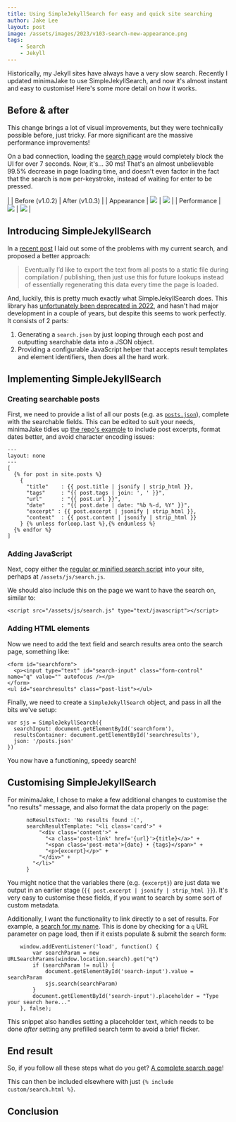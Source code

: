 ```yaml
---
title: Using SimpleJekyllSearch for easy and quick site searching
author: Jake Lee
layout: post
image: /assets/images/2023/v103-search-new-appearance.png
tags:
    - Search
    - Jekyll
---
```


Historically, my Jekyll sites have always have a very slow search. Recently I updated minimaJake to use SimpleJekyllSearch, and now it's almost instant and easy to customise! Here's some more detail on how it works.

## Before & after 

This change brings a lot of visual improvements, but they were technically possible before, just tricky. Far more significant are the massive performance improvements!

On a bad connection, loading the [search page](/search) would completely block the UI for over 7 seconds. Now, it's... 30 ms! That's an almost unbelievable 99.5% decrease in page loading time, and doesn't even factor in the fact that the search is now per-keystroke, instead of waiting for enter to be pressed.

| | Before (v1.0.2) | After (v1.0.3) |
| Appearance | [![](/assets/images/2023/v103-search-old-appearance.png)](/assets/images/2023/v103-search-old-appearance.png) | [![](/assets/images/2023/v103-search-new-appearance.png)](/assets/images/2023/v103-search-new-appearance.png) | 
| Performance | [![](/assets/images/2023/v103-search-old.png)](/assets/images/2023/v103-search-old.png) | [![](/assets/images/2023/v103-search-new.png)](/assets/images/2023/v103-search-new.png) | 

## Introducing SimpleJekyllSearch

In a [recent post](https://blog.jakelee.co.uk/introducing-minimajake-for-jekyll/#lunrjs-search) I laid out some of the problems with my current search, and proposed a better approach:

> Eventually I’d like to export the text from all posts to a static file during compilation / publishing, then just use this for future lookups instead of essentially regenerating this data every time the page is loaded.

And, luckily, this is pretty much exactly what SimpleJekyllSearch does. This library has [unfortunately been deprecated in 2022](https://github.com/christian-fei/Simple-Jekyll-Search), and hasn't had major development in a couple of years, but despite this seems to work perfectly. It consists of 2 parts:

1. Generating a `search.json` by just looping through each post and outputting searchable data into a JSON object.
2. Providing a configurable JavaScript helper that accepts result templates and element identifiers, then does all the hard work.

## Implementing SimpleJekyllSearch

### Creating searchable posts 

First, we need to provide a list of all our posts (e.g. as [`posts.json`](/assets/js/posts.json)), complete with the searchable fields. This can be edited to suit your needs, minimaJake tidies up [the repo's example](https://github.com/christian-fei/Simple-Jekyll-Search#create-searchjson) to include post excerpts, format dates better, and avoid character encoding issues:

```
---
layout: none
---
[
  {% for post in site.posts %}
    {
      "title"    : {{ post.title | jsonify | strip_html }},
      "tags"     : "{{ post.tags | join: ', ' }}",
      "url"      : "{{ post.url }}",
      "date"     : "{{ post.date | date: "%b %-d, %Y" }}",
      "excerpt" : {{ post.excerpt | jsonify | strip_html }},
      "content"  : {{ post.content | jsonify | strip_html }}
    } {% unless forloop.last %},{% endunless %}
  {% endfor %}
]
```

### Adding JavaScript 

Next, copy either the [regular or minified search script](https://github.com/christian-fei/Simple-Jekyll-Search/tree/master/dest) into your site, perhaps at `/assets/js/search.js`.

We should also include this on the page we want to have the search on, similar to:

```
<script src="/assets/js/search.js" type="text/javascript"></script>
```

### Adding HTML elements

Now we need to add the text field and search results area onto the search page, something like:

```
<form id="searchform">
  <p><input type="text" id="search-input" class="form-control" name="q" value="" autofocus /></p>
</form>
<ul id="searchresults" class="post-list"></ul>
```

Finally, we need to create a `SimpleJekyllSearch` object, and pass in all the bits we've setup:

```
var sjs = SimpleJekyllSearch({
  searchInput: document.getElementById('searchform'),
  resultsContainer: document.getElementById('searchresults'),
  json: '/posts.json'
})
```

You now have a functioning, speedy search!

## Customising SimpleJekyllSearch 

For minimaJake, I chose to make a few additional changes to customise the "no results" message, and also format the data properly on the page:

```
      noResultsText: 'No results found :(',
      searchResultTemplate: "<li class='card'>" +
          "<div class='content'>" +
            "<a class='post-link' href='{url}'>{title}</a>" +
            "<span class='post-meta'>{date} • {tags}</span>" +
            "<p>{excerpt}</p>" +
          "</div>" +
        "</li>" 
      }
```

You might notice that the variables there (e.g. `{excerpt}`) are just data we output in an earlier stage (`{{ post.excerpt | jsonify | strip_html }}`). It's very easy to customise these fields, if you want to search by some sort of custom metadata.

Additionally, I want the functionality to link directly to a set of results. For example, a [search for my name](https://blog.jakelee.co.uk/search/?q=jake). This is done by checking for a `q` URL parameter on page load, then if it exists populate & submit the search form:

```
    window.addEventListener('load', function() {
        var searchParam = new URLSearchParams(window.location.search).get("q")
        if (searchParam != null) {
            document.getElementById('search-input').value = searchParam
            sjs.search(searchParam)
        } 
        document.getElementById('search-input').placeholder = "Type your search here..."
    }, false);
```
This snippet also handles setting a placeholder text, which needs to be done *after* setting any prefilled search term to avoid a brief flicker.

## End result 

So, if you follow all these steps what do you get? [A complete search page](https://github.com/JakeSteam/minimaJake/blob/main/_includes/custom/search.html)!

This can then be included elsewhere with just `{% include custom/search.html %}`.

## Conclusion
